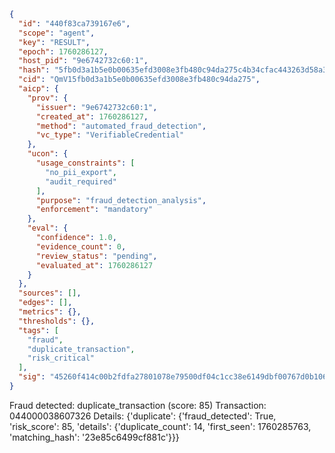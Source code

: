 ```json
{
  "id": "440f83ca739167e6",
  "scope": "agent",
  "key": "RESULT",
  "epoch": 1760286127,
  "host_pid": "9e6742732c60:1",
  "hash": "5fb0d3a1b5e0b00635efd3008e3fb480c94da275c4b34cfac443263d58a3276a",
  "cid": "QmV15fb0d3a1b5e0b00635efd3008e3fb480c94da275",
  "aicp": {
    "prov": {
      "issuer": "9e6742732c60:1",
      "created_at": 1760286127,
      "method": "automated_fraud_detection",
      "vc_type": "VerifiableCredential"
    },
    "ucon": {
      "usage_constraints": [
        "no_pii_export",
        "audit_required"
      ],
      "purpose": "fraud_detection_analysis",
      "enforcement": "mandatory"
    },
    "eval": {
      "confidence": 1.0,
      "evidence_count": 0,
      "review_status": "pending",
      "evaluated_at": 1760286127
    }
  },
  "sources": [],
  "edges": [],
  "metrics": {},
  "thresholds": {},
  "tags": [
    "fraud",
    "duplicate_transaction",
    "risk_critical"
  ],
  "sig": "45260f414c00b2fdfa27801078e79500df04c1cc38e6149dbf00767d0b106504"
}
```

Fraud detected: duplicate_transaction (score: 85)
Transaction: 044000038607326
Details: {'duplicate': {'fraud_detected': True, 'risk_score': 85, 'details': {'duplicate_count': 14, 'first_seen': 1760285763, 'matching_hash': '23e85c6499cf881c'}}}